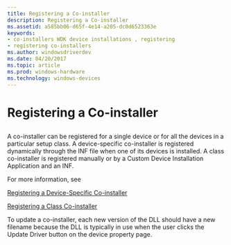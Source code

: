 ```yaml
---
title: Registering a Co-installer
description: Registering a Co-installer
ms.assetid: a585bb06-d65f-4e14-a205-dc0d6523363e
keywords:
- co-installers WDK device installations , registering
- registering co-installers
ms.author: windowsdriverdev
ms.date: 04/20/2017
ms.topic: article
ms.prod: windows-hardware
ms.technology: windows-devices
---
```


# Registering a Co-installer


## <a href="" id="ddk-registering-a-co-installer-dg"></a>


A co-installer can be registered for a single device or for all the devices in a particular setup class. A device-specific co-installer is registered dynamically through the INF file when one of its devices is installed. A class co-installer is registered manually or by a Custom Device Installation Application and an INF.

For more information, see

[Registering a Device-Specific Co-installer](registering-a-device-specific-co-installer.md)

[Registering a Class Co-installer](registering-a-class-co-installer.md)

To update a co-installer, each new version of the DLL should have a new filename because the DLL is typically in use when the user clicks the Update Driver button on the device property page.

 

 





